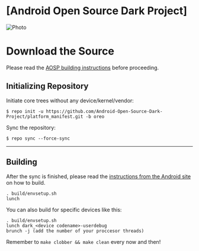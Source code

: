 [Android Open Source Dark Project]
====================================

![Photo](https://web.telegram.org/f86e3e85-f931-4379-aa7b-8d1e446a5760)

Download the Source
===================

Please read the [AOSP building instructions](http://source.android.com/source/index.html) before proceeding.

Initializing Repository
-----------------------

Initiate core trees without any device/kernel/vendor:

    $ repo init -u https://github.com/Android-Open-Source-Dark-Project/platform_manifest.git -b oreo

Sync the repository:

    $ repo sync --force-sync

***

Building
--------

After the sync is finished, please read the [instructions from the Android site](http://s.android.com/source/building.html) on how to build.

    . build/envsetup.sh
    lunch

You can also build for specific devices like this:

    . build/envsetup.sh
    lunch dark_<device codename>-userdebug
    brunch -j (add the number of your proccesor threads)

Remember to `make clobber && make clean` every now and then!
